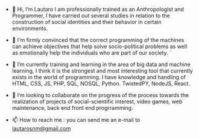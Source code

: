 - 👋 Hi, I’m Lautaro I am professionally trained as an Anthropologist and Programmer, I have carried out several studies in relation to the construction of social identities and their behavior in certain environments.
- 👀 I'm firmly convinced that the correct programming of the machines can achieve objectives that help solve socio-political problems as well as emotionally help the individuals who are part of our society. ´
- 🌱 I’m currently training and learning in the area of big data and machine learning, I think it is the strongest and most interesting tool that currently exists in the world of programming. I have knowledge and handling of HTML, CSS, JS, PHP, SQL, NOSQL, Python. TwistedPY, NodeJS, React.

- 💞️ I’m looking to collaborate on the progress of the process towards the realization of projects of social-scientific interest, video games, web maintenance, back end front end progrramming.

- 📫 How to reach me : you can send me an e-mail to lautarosnm@gmail.com

<!---
Laut10/Laut10 is a ✨ special ✨ repository because its `README.md` (this file) appears on your GitHub profile.
You can click the Preview link to take a look at your changes.
--->

